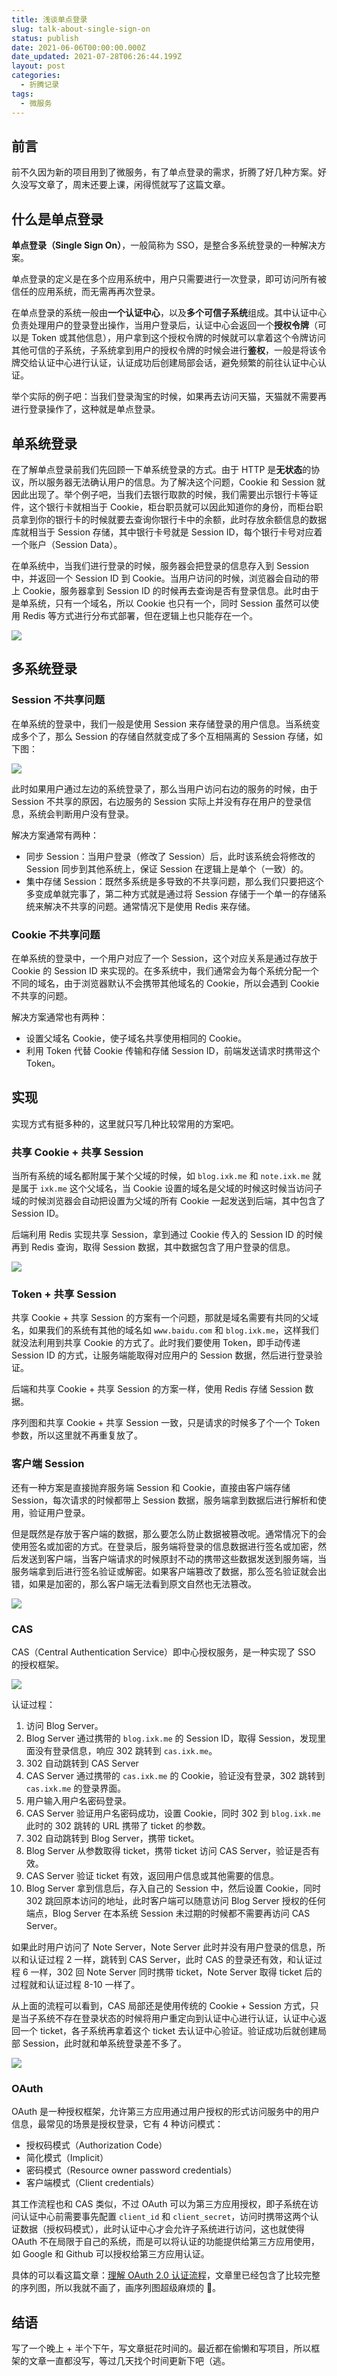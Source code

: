 ```yaml
---
title: 浅谈单点登录
slug: talk-about-single-sign-on
status: publish
date: 2021-06-06T00:00:00.000Z
date_updated: 2021-07-28T06:26:44.199Z
layout: post
categories:
  - 折腾记录
tags:
  - 微服务
---
```


## 前言

前不久因为新的项目用到了微服务，有了单点登录的需求，折腾了好几种方案。好久没写文章了，周末还要上课，闲得慌就写了这篇文章。

## 什么是单点登录

**单点登录（Single Sign On）**，一般简称为 SSO，是整合多系统登录的一种解决方案。

单点登录的定义是在多个应用系统中，用户只需要进行一次登录，即可访问所有被信任的应用系统，而无需再再次登录。

在单点登录的系统一般由**一个认证中心**，以及**多个可信子系统**组成。其中认证中心负责处理用户的登录登出操作，当用户登录后，认证中心会返回一个**授权令牌**（可以是 Token 或其他信息），用户拿到这个授权令牌的时候就可以拿着这个令牌访问其他可信的子系统，子系统拿到用户的授权令牌的时候会进行**鉴权**，一般是将该令牌交给认证中心进行认证，认证成功后创建局部会话，避免频繁的前往认证中心认证。

举个实际的例子吧：当我们登录淘宝的时候，如果再去访问天猫，天猫就不需要再进行登录操作了，这种就是单点登录。

## 单系统登录

在了解单点登录前我们先回顾一下单系统登录的方式。由于 HTTP 是**无状态**的协议，所以服务器无法确认用户的信息。为了解决这个问题，Cookie 和 Session 就因此出现了。举个例子吧，当我们去银行取款的时候，我们需要出示银行卡等证件，这个银行卡就相当于 Cookie，柜台职员就可以因此知道你的身份，而柜台职员拿到你的银行卡的时候就要去查询你银行卡中的余额，此时存放余额信息的数据库就相当于 Session 存储，其中银行卡号就是 Session ID，每个银行卡号对应着一个账户（Session Data）。

在单系统中，当我们进行登录的时候，服务器会把登录的信息存入到 Session 中，并返回一个 Session ID 到 Cookie。当用户访问的时候，浏览器会自动的带上 Cookie，服务器拿到 Session ID 的时候再去查询是否有登录信息。此时由于是单系统，只有一个域名，所以 Cookie 也只有一个，同时 Session 虽然可以使用 Redis 等方式进行分布式部署，但在逻辑上也只能存在一个。

![](images/1fc90739-d6bb-4796-940c-da87eb2e24a7.jpg)

## 多系统登录

### Session 不共享问题

在单系统的登录中，我们一般是使用 Session 来存储登录的用户信息。当系统变成多个了，那么 Session 的存储自然就变成了多个互相隔离的 Session 存储，如下图：

![](images/6f546af3-2340-4291-9124-155f9a8d6cf0.jpg)

此时如果用户通过左边的系统登录了，那么当用户访问右边的服务的时候，由于 Session 不共享的原因，右边服务的 Session 实际上并没有存在用户的登录信息，系统会判断用户没有登录。

解决方案通常有两种：

- 同步 Session：当用户登录（修改了 Session）后，此时该系统会将修改的 Session 同步到其他系统上，保证 Session 在逻辑上是单个（一致）的。
- 集中存储 Session：既然多系统是多导致的不共享问题，那么我们只要把这个多变成单就完事了，第二种方式就是通过将 Session 存储于一个单一的存储系统来解决不共享的问题。通常情况下是使用 Redis 来存储。

### Cookie 不共享问题

在单系统的登录中，一个用户对应了一个 Session，这个对应关系是通过存放于 Cookie 的 Session ID 来实现的。在多系统中，我们通常会为每个系统分配一个不同的域名，由于浏览器默认不会携带其他域名的 Cookie，所以会遇到 Cookie 不共享的问题。

解决方案通常也有两种：

- 设置父域名 Cookie，使子域名共享使用相同的 Cookie。
- 利用 Token 代替 Cookie 传输和存储 Session ID，前端发送请求时携带这个 Token。

## 实现

实现方式有挺多种的，这里就只写几种比较常用的方案吧。

### 共享 Cookie + 共享 Session

当所有系统的域名都附属于某个父域的时候，如 `blog.ixk.me` 和 `note.ixk.me` 就是属于 `ixk.me` 这个父域名，当 Cookie 设置的域名是父域的时候这时候当访问子域的时候浏览器会自动把设置为父域的所有 Cookie 一起发送到后端，其中包含了 Session ID。

后端利用 Redis 实现共享 Session，拿到通过 Cookie 传入的 Session ID 的时候再到 Redis 查询，取得 Session 数据，其中数据包含了用户登录的信息。

![](images/e8c7bd9a-8e17-4492-88fb-6908e89cc015.jpg)

### Token + 共享 Session

共享 Cookie + 共享 Session 的方案有一个问题，那就是域名需要有共同的父域名，如果我们的系统有其他的域名如 `www.baidu.com` 和 `blog.ixk.me`，这样我们就没法利用到共享 Cookie 的方式了。此时我们要使用 Token，即手动传递 Session ID 的方式，让服务端能取得对应用户的 Session 数据，然后进行登录验证。

后端和共享 Cookie + 共享 Session 的方案一样，使用 Redis 存储 Session 数据。

序列图和共享 Cookie + 共享 Session 一致，只是请求的时候多了个一个 Token 参数，所以这里就不再重复放了。

### 客户端 Session

还有一种方案是直接抛弃服务端 Session 和 Cookie，直接由客户端存储 Session，每次请求的时候都带上 Session 数据，服务端拿到数据后进行解析和使用，验证用户登录。

但是既然是存放于客户端的数据，那么要怎么防止数据被篡改呢。通常情况下的会使用签名或加密的方式。在登录后，服务端将登录的信息数据进行签名或加密，然后发送到客户端，当客户端请求的时候原封不动的携带这些数据发送到服务端，当服务端拿到后进行签名验证或解密。如果客户端篡改了数据，那么签名验证就会出错，如果是加密的，那么客户端无法看到原文自然也无法篡改。

![](images/9aebc89e-45ee-4a2e-8373-2dbb94674eef.jpg)

### CAS

CAS（Central Authentication Service）即中心授权服务，是一种实现了 SSO 的授权框架。

![](images/e959a09f-1ba0-44a7-aba8-b528150cefa8.jpg)

认证过程：

1. 访问 Blog Server。
2. Blog Server 通过携带的 `blog.ixk.me` 的 Session ID，取得 Session，发现里面没有登录信息，响应 302 跳转到 `cas.ixk.me`。
3. 302 自动跳转到 CAS Server
4. CAS Server 通过携带的 `cas.ixk.me` 的 Cookie，验证没有登录，302 跳转到 `cas.ixk.me` 的登录界面。
5. 用户输入用户名密码登录。
6. CAS Server 验证用户名密码成功，设置 Cookie，同时 302 到 `blog.ixk.me` 此时的 302 跳转的 URL 携带了 ticket 的参数。
7. 302 自动跳转到 Blog Server，携带 ticket。
8. Blog Server 从参数取得 ticket，携带 ticket 访问 CAS Server，验证是否有效。
9. CAS Server 验证 ticket 有效，返回用户信息或其他需要的信息。
10. Blog Server 拿到信息后，存入自己的 Session 中，然后设置 Cookie，同时 302 跳回原本访问的地址，此时客户端可以随意访问 Blog Server 授权的任何端点，Blog Server 在本系统 Session 未过期的时候都不需要再访问 CAS Server。

如果此时用户访问了 Note Server，Note Server 此时并没有用户登录的信息，所以和认证过程 2 一样，跳转到 CAS Server，此时 CAS 的登录还有效，和认证过程 6 一样，302 回 Note Server 同时携带 ticket，Note Server 取得 ticket 后的过程就和认证过程 8-10 一样了。

从上面的流程可以看到，CAS 局部还是使用传统的 Cookie + Session 方式，只是当子系统不存在登录状态的时候将用户重定向到认证中心进行认证，认证中心返回一个 ticket，各子系统再拿着这个 ticket 去认证中心验证。验证成功后就创建局部 Session，此时就和单系统登录差不多了。

![](images/cd9e6e5f-52fa-4307-b9d9-bc062e0f7ec4.jpg)

### OAuth

OAuth 是一种授权框架，允许第三方应用通过用户授权的形式访问服务中的用户信息，最常见的场景是授权登录，它有 4 种访问模式：

- 授权码模式（Authorization Code）
- 简化模式（Implicit）
- 密码模式（Resource owner password credentials）
- 客户端模式（Client credentials）

其工作流程也和 CAS 类似，不过 OAuth 可以为第三方应用授权，即子系统在访问认证中心前需要事先配置 `client_id` 和 `client_secret`，访问时携带这两个认证数据（授权码模式），此时认证中心才会允许子系统进行访问，这也就使得 OAuth 不在局限于自己的系统，而是可以将认证的功能提供给第三方应用使用，如 Google 和 Github 可以授权给第三方应用认证。

具体的可以看这篇文章：[理解 OAuth 2.0 认证流程](https://lotabout.me/2020/OAuth-2-workflow/)，文章里已经包含了比较完整的序列图，所以我就不画了，画序列图超级麻烦的 🤣。

## 结语

写了一个晚上 + 半个下午，写文章挺花时间的。最近都在偷懒和写项目，所以框架的文章一直都没写，等过几天找个时间更新下吧（逃。
